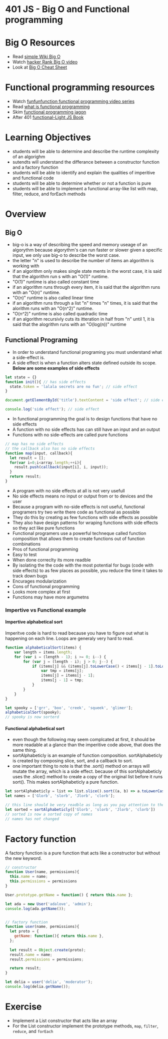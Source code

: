 401 JS - Big O and Functional programming
===============================================

# Big O Resources
* Read [simple Wiki Big O] 
* Watch [hacker Rank Big O video]
* Look at [Big O Cheat Sheet]

# Functional programming resources
* Watch [funfunfunction functional programming video series]
* Read [what is functional programming]
* Skim [functional programming jagon] 
* After 401 [functional-Light JS Book]

# Learning Objectives
* students will be able to determine and describe the runtime complexity of an algorighm
* sutendts will understand the differance between a constructor function and a factory function
* students will be able to identify and explain the qualities of imperitive and functional code
* students will be able to determine whether or not a function is pure
* students will be able to implement a functional array-like list with map, filter, reduce, and forEach methods

# Overview
## Big O
* big-o is a way of describing the speed and memory useage of an algorythm because algorythm's can run faster or slower given a specific input, we only use big-o to describe the worst case.
* the letter "n" is used to describe the number of items an algorithm is working with
* if an algorithm only makes single state ments in the worst case, it is said that the algorithm run s with an "O(1)" runtime.
 * "O(1)" runtime is also called constant time
* if an algorithm runs through every item, it is said that the algorithm runs with an "O(n)" runtime.
 * "O(n)" runtime is also called linear time
* if an algorithm runs through a list "n" times "n" times, it is said that the alorithm runs with an "O(n^2)" runtime.
 * "O(n^2)" runtime is also called quadradic time
* if an algorithm recursivly cuts its itteration in half from "n" until 1, it is said that the alogrithm runs with an "O(log(n))" runtime

 
## Functional Programing
* In order to understand functional programing you must understand what a side-effect is.
 * A side effect is when a function alters state defined outside its scope.  
 **Below are some examples of side effects**
``` javascript
let state = {}
function init(){ // has side effects
  state.token = 'lalala secrets are no fun'; // side effect
}
```
``` javascript
document.getElementById('title').textContent = 'side effect'; // side effect
```
``` javascript
console.log('side effect'); // side effect
```
* In functional programming the goal is to design functions that have no side effects
* A function with no side effects has can still have an input and an output
* Functions with no side-effects are called pure functions
``` javascript
// map has no side effects
// the callback also has no side effects
function map(input, callback){
  let result = [];
  for(var i=0;i<array.length;++i){
    result.push(callback(input[i], i, input));
  }
  return result;
}
```
* A program with no side effects at all is not very usefull
 * No side effects means no input or output from or to devices and the user
* Because a program with no-side effects is not useful, functional programers try two write there code as functional as possible
 * They do this by creating as few functions with side effects as possible 
 * They also have design patterns for wraping functions with side effects so they act like pure functions
* Functional programers use a powerful techneque called function composition that allows them to create functions out of function combinations 
* Pros of functional programming
 * Easy to test
 * When done correclty its more readble
 * By isolating the the code with the most potential for bugs (code with side effects) to as few places as possible, you reduce the time it takes to track down bugs
 * Encurages modularization
* Cons of functional programming
 * Looks more complex at first
 * Functions may have more argumetns
 
### Impertive vs Functional example
#### Impertive alphabetical sort
Imperitve code is hard to read because you have to figure out what is happening on each line. Loops are generaly very hard to read.
``` javascript
function alphabeticalSort(items) {  
    var length = items.length;
    for (var i = (length - 1); i >= 0; i--) {
        for (var j = (length - i); j > 0; j--) {
            if (items[j] && (items[j].toLowerCase() < items[j - 1].toLowerCase())) {
                var tmp = items[j];
                items[j] = items[j - 1];
                items[j - 1] = tmp;
            }
        }
    }
}

let spooky = ['grr', 'boo', 'creek', 'squeek', 'glimer'];
alphabeticalSort(spooky);
// spooky is now sorterd
```
#### Functional alphabetical sort
* even though the following may seem  complcated at first, it should be more readable at a glance than the imperitive code above, that does the same thing. 
* sortAlphabeticly is an example of function composition. sortAlphabeticly is created by composing slice, sort, and a callback to sort.
* one important thing to note is that the .sort() method on arrays will mutate the array, which is a side effect. because of this sortAlphabeticly uses the .slice() method to create a copy of the original list before it runs sort(). This makes sortAlphabeticly a pure function.
``` javascript
let sortAlphabeticly = list => list.slice().sort((a, b) => a.toLowerCase() > b.toLowerCase());
let names = ['Glorb', 'slorb', 'Jlorb', 'clorb'];

// this line should be very readble as long as you pay attention to the function name
let sorted = sortAlphabeticly(['Glorb', 'slorb', 'Jlorb', 'clorb'])
// sorted is now a sorted copy of names
// names has not changed
```

# Factory function
A factory function is a pure function that acts like a constructor but without the new keyword.
``` javascript
// constructor
function User(name, permissions){
  this.name = name;
  this.permissions = permissions
}

User.prototype.getName = function() { return this.name };

let ada = new User('adalove', 'admin');
console.log(ada.getName());


// factory function
function user(name, permissions){
  let proto = {
    getName: function(){ return this.name },
  };
  
  let result = Object.create(proto);
  result.name = name;
  result.permissions = permissions;

  return result;
}

let delia = user('delia', 'moderator');
console.log(delia.getName());
```

# Exercise
* Implement a List constructor that acts like an array
* For the List constructor implement the prototype methods, `map`, `filter`, `reduce`, and `forEach`

[simple Wiki Big O]: https://simple.wikipedia.org/wiki/Big_O_notation
[hacker Rank Big O video]: https://www.youtube.com/watch?v=v4cd1O4zkGw
[funfunfunction functional programming video series]: https://www.youtube.com/playlist?list=PL0zVEGEvSaeEd9hlmCXrk5yUyqUag-n84
[functional programming jagon]: https://github.com/hemanth/functional-programming-jargon#functional-programming-jargon
[what is functional programming]: http://blog.jenkster.com/2015/12/what-is-functional-programming.html
[functional-Light JS Book]: https://github.com/getify/Functional-Light-JS
[Big O Cheat Sheet]: http://bigocheatsheet.com/
